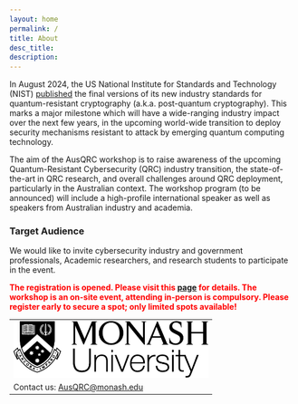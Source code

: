 ```yaml
---
layout: home
permalink: /
title: About
desc_title: 
description: 
---
```


In August 2024, the US National Institute for Standards and Technology (NIST) [published](https://csrc.nist.gov/News/2024/postquantum-cryptography-fips-approved) the final versions of its new industry standards for quantum-resistant cryptography (a.k.a. post-quantum cryptography). This marks a major milestone which will have a wide-ranging industry impact over the next few years, in the upcoming world-wide transition to deploy security mechanisms resistant to attack by emerging quantum computing technology. 


The aim of the AusQRC workshop is to raise awareness of the upcoming Quantum-Resistant Cybersecurity (QRC) industry transition, the state-of-the-art in QRC research, and overall challenges around QRC deployment, particularly in the Australian context. The workshop program (to be announced) will include a high-profile international speaker as well as speakers from Australian industry and academia. 

### Target Audience
We would like to invite cybersecurity industry and government professionals, Academic researchers, and research students to participate in the event. 

<span style="color:red">**The registration is opened. Please visit this [page](registration) for details. The workshop is an on-site event, attending in-person is compulsory. Please register early to secure a spot; only limited spots available!**</span>

<table style="width:100%; border:none">
  <tr>
    <td style="text-align:center;border:none"><img src="/assets/img/monash.png" height="100"></td>
  </tr>
  <tr>
    <td style="text-align:left;border:none">Contact us: <a href="mailto:AusQRC@monash.edu">AusQRC@monash.edu</a></td>
  </tr>
</table>
